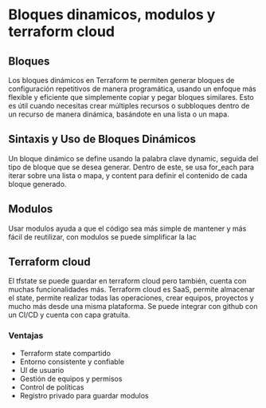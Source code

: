 # Bloques dinamicos, modulos y terraform cloud

## Bloques

Los bloques dinámicos en Terraform te permiten generar bloques de configuración repetitivos de manera programática, usando un enfoque más flexible y eficiente que simplemente copiar y pegar bloques similares. Esto es útil cuando necesitas crear múltiples recursos o subbloques dentro de un recurso de manera dinámica, basándote en una lista o un mapa.

## Sintaxis y Uso de Bloques Dinámicos

Un bloque dinámico se define usando la palabra clave dynamic, seguida del tipo de bloque que se desea generar. Dentro de este, se usa for_each para iterar sobre una lista o mapa, y content para definir el contenido de cada bloque generado.

## Modulos

Usar modulos ayuda a que el código sea más simple de mantener y más fácil de reutilizar, con modulos se puede simplificar la Iac

## Terraform cloud

El tfstate se puede guardar en terraform cloud pero también, cuenta con muchas funcionalidades más. Terraform cloud es SaaS, permite almacenar el state, permite realizar todas las operaciones, crear equipos, proyectos y mucho más desde una misma plataforma. Se puede integrar con github con un CI/CD y cuenta con capa gratuita.

### Ventajas

- Terraform state compartido
- Entorno consistente y confiable
- UI de usuario
- Gestión de equipos y permisos
- Control de políticas
- Registro privado para guardar modulos
